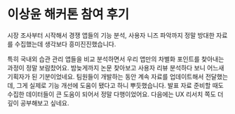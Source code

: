 # 이상윤 해커톤 참여 후기

시장 조사부터 시작해서 경쟁 앱들의 기능 분석, 사용자 니즈 파악까지 정말 방대한 자료를 수집했는데 생각보다 흥미진진했습니다.

특히 국내외 습관 관리 앱들을 비교 분석하면서 우리 앱만의 차별화 포인트를 찾아내는 과정이 정말 보람찼어요.
밤늦게까지 논문 찾아보고 사용자 리뷰 분석하다 보니 어느새 기획자가 된 기분이었네요.
팀원들이 개발하는 동안 계속 자료를 업데이트해서 전달했는데, 그게 실제로 기능 개선에 도움이 됐다고 하니 뿌듯했습니다.
발표 자료 준비할 때도 수집한 데이터들이 큰 도움이 되어서 정말 다행이었어요.
다음에는 UX 리서치 쪽도 더 깊이 공부해보고 싶네요.
